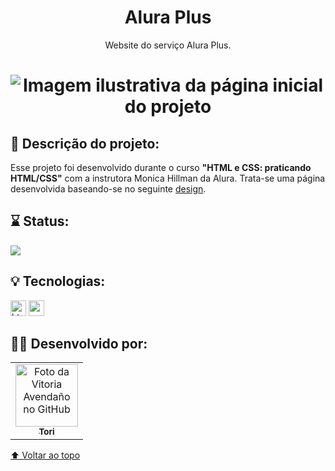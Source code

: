 <h1 align="center">Alura Plus</h1>
<p align="center">Website do serviço Alura Plus.</p><h1 align="center">
  <img alt="Imagem ilustrativa da página inicial do projeto" title="#AluraPlus" src="https://user-images.githubusercontent.com/81390736/169583030-d7dd0fa4-cffb-4771-9b3b-d26e5a3660cb.png" />
</h1>

## 📖 Descrição do projeto:
Esse projeto foi desenvolvido durante o curso **"HTML e CSS: praticando HTML/CSS"** com a instrutora Monica Hillman da Alura. Trata-se uma página desenvolvida baseando-se no seguinte [design](https://www.figma.com/file/DLaJj7cWgywo3Q8Xn1QrRe/Alura-Plus---Layout-(Copy)?node-id=0%3A1).

## ⌛ Status:
![](https://us-central1-progress-markdown.cloudfunctions.net/progress/100)


## 💡 Tecnologias:
[<img src='https://img.shields.io/badge/HTML5-E34F26?style=for-the-badge&logo=html5&logoColor=white' alt='html5' height='25'>](https://developer.mozilla.org/en-US/docs/Web/HTML) [<img src='https://img.shields.io/badge/CSS3-1572B6?style=for-the-badge&logo=css3&logoColor=white' alt='css3' height='25'>](https://developer.mozilla.org/en-US/docs/Web/CSS)

## 👩‍🎤 Desenvolvido por:

<table>
  <tr>
    <td align="center">
      <a href="#">
        <img src="https://user-images.githubusercontent.com/81390736/173834424-ac5e0877-e22f-4313-a027-767b64b7951d.png" width="100px;" alt="Foto da Vitoria Avendaño no GitHub"/><br>
        <sub>
          <b>Tori</b>
        </sub>
      </a>
    </td>
  </tr>
</table>

[⬆ Voltar ao topo](#alura-plus)<br>
